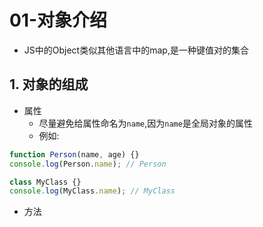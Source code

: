 # 01-对象介绍

- JS中的Object类似其他语言中的map,是一种键值对的集合

## 1. 对象的组成

- 属性
    - 尽量避免给属性命名为`name`,因为`name`是全局对象的属性
    - 例如:
    
```javascript
function Person(name, age) {}
console.log(Person.name); // Person

class MyClass {}
console.log(MyClass.name); // MyClass
```

- 方法